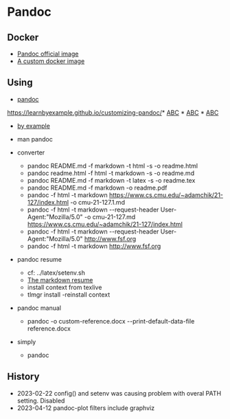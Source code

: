 #  Pandoc

## Docker 
* [Pandoc official image](https://hub.docker.com/r/pandoc/extra)
* [A custom docker image](https://github.com/rstropek/pandoc-latex/blob/master/Dockerfile)



## Using  

* [pandoc ](http://pandoc.org/installing.html)

https://learnbyexample.github.io/customizing-pandoc/* [ABC](https://pandoc.org/getting-started.html)
	* [ABC](https://pandoc.org/getting-started.html)
		* [ABC](https://pandoc.org/getting-started.html)
* [by example](https://learnbyexample.github.io/customizing-pandoc/)
* man pandoc

* converter
	* pandoc README.md -f markdown -t html -s -o readme.html
	* pandoc readme.html -f html -t markdown -s -o readme.md
	* pandoc README.md -f markdown -t latex -s -o readme.tex
	* pandoc README.md -f markdown  -o readme.pdf
	* pandoc -f html -t markdown https://www.cs.cmu.edu/~adamchik/21-127/index.html -o cmu-21-127.1.md
	* pandoc -f html -t markdown --request-header User-Agent:"Mozilla/5.0" -o cmu-21-127.md  https://www.cs.cmu.edu/~adamchik/21-127/index.html 
	* pandoc -f html -t markdown --request-header User-Agent:"Mozilla/5.0" http://www.fsf.org
	* pandoc -f html -t markdown http://www.fsf.org

* pandoc resume
	* cf: ../latex/setenv.sh
	* [ The markdown resume ](https://mszep.github.io/pandoc_resume/)
	* install context from texlive 
	* tlmgr install -reinstall context   

* pandoc manual
    * pandoc  -o  custom-reference.docx --print-default-data-file reference.docx

* simply
    * pandoc  



## History
* 2023-02-22 config() and setenv was causing problem with overal PATH setting.  Disabled
* 2023-04-12 pandoc-plot filters include graphviz
